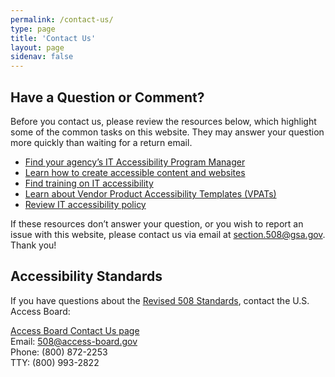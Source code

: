 ```yaml
---
permalink: /contact-us/
type: page
title: 'Contact Us'
layout: page
sidenav: false
---
```


<h2><strong>Have a Question or Comment?</strong></h2>
<p>Before you contact us, please review the resources below, which highlight some of the common tasks on this website. They may answer your question more quickly than waiting for a return email.</p>
<ul>
<li><a href="{{site.baseurl}}/tools/coordinator-listing">Find your agency’s IT Accessibility Program Manager</a></li>
<li><a href="{{site.baseurl}}/create">Learn how to create accessible content and websites</a></li>
<li><a href="{{site.baseurl}}/training">Find training on IT accessibility</a></li>
<li><a href="{{site.baseurl}}/sell/vpat">Learn about Vendor Product Accessibility Templates (VPATs)</a></li>
<li><a href="{{site.baseurl}}/manage/laws-and-policies">Review IT accessibility policy</a></li>
</ul>
<p>If these resources don’t answer your question, or you wish to report an issue with this website, please contact us via email at <a href="mailto:section.508@gsa.gov" class="mailto">section.508@gsa.gov<span class="mailto" aria-label="(link sends e-mail)"></span></a>. Thank you!</p>
<h2><strong>Accessibility Standards</strong></h2>
<p>If you have questions about the <a target="_blank" href="https://www.access-board.gov/guidelines-and-standards/communications-and-it/about-the-ict-refresh/final-rule/text-of-the-standards-and-guidelines">Revised 508 Standards</a>, contact the U.S. Access Board:</p>
<p><a target="_blank" href="https://www.access-board.gov/contact-us">Access Board Contact Us page</a><br> Email: <a href="mailto:508@access-board.gov" class="mailto">508@access-board.gov<span class="mailto" aria-label="(link sends e-mail)"></span></a><br> Phone: (800) 872-2253<br> TTY: (800) 993-2822</p>
